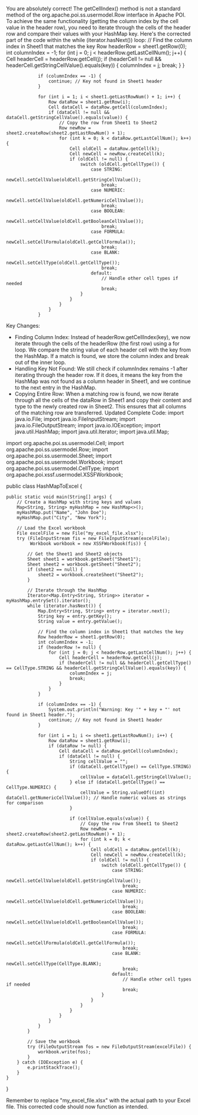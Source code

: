 You are absolutely correct! The getCellIndex() method is not a standard method of the org.apache.poi.ss.usermodel.Row interface in Apache POI.
To achieve the same functionality (getting the column index by the cell value in the header row), you need to iterate through the cells of the header row and compare their values with your HashMap key.
Here's the corrected part of the code within the while (iterator.hasNext()) loop:
                // Find the column index in Sheet1 that matches the key
                Row headerRow = sheet1.getRow(0);
                int columnIndex = -1;
                for (int j = 0; j < headerRow.getLastCellNum(); j++) {
                    Cell headerCell = headerRow.getCell(j);
                    if (headerCell != null && headerCell.getStringCellValue().equals(key)) {
                        columnIndex = j;
                        break;
                    }
                }

                if (columnIndex == -1) {
                    continue; // Key not found in Sheet1 header
                }

                for (int i = 1; i < sheet1.getLastRowNum() + 1; i++) {
                    Row dataRow = sheet1.getRow(i);
                    Cell dataCell = dataRow.getCell(columnIndex);
                    if (dataCell != null && dataCell.getStringCellValue().equals(value)) {
                        // Copy the row from Sheet1 to Sheet2
                        Row newRow = sheet2.createRow(sheet2.getLastRowNum() + 1);
                        for (int k = 0; k < dataRow.getLastCellNum(); k++) {
                            Cell oldCell = dataRow.getCell(k);
                            Cell newCell = newRow.createCell(k);
                            if (oldCell != null) {
                                switch (oldCell.getCellType()) {
                                    case STRING:
                                        newCell.setCellValue(oldCell.getStringCellValue());
                                        break;
                                    case NUMERIC:
                                        newCell.setCellValue(oldCell.getNumericCellValue());
                                        break;
                                    case BOOLEAN:
                                        newCell.setCellValue(oldCell.getBooleanCellValue());
                                        break;
                                    case FORMULA:
                                        newCell.setCellFormula(oldCell.getCellFormula());
                                        break;
                                    case BLANK:
                                        newCell.setCellType(oldCell.getCellType());
                                        break;
                                    default:
                                        // Handle other cell types if needed
                                        break;
                                }
                            }
                        }
                    }
                }

Key Changes:
 * Finding Column Index: Instead of headerRow.getCellIndex(key), we now iterate through the cells of the headerRow (the first row) using a for loop. We compare the string value of each header cell with the key from the HashMap. If a match is found, we store the column index and break out of the inner loop.
 * Handling Key Not Found: We still check if columnIndex remains -1 after iterating through the header row. If it does, it means the key from the HashMap was not found as a column header in Sheet1, and we continue to the next entry in the HashMap.
 * Copying Entire Row: When a matching row is found, we now iterate through all the cells of the dataRow in Sheet1 and copy their content and type to the newly created row in Sheet2. This ensures that all columns of the matching row are transferred.
Updated Complete Code:
import java.io.File;
import java.io.FileInputStream;
import java.io.FileOutputStream;
import java.io.IOException;
import java.util.HashMap;
import java.util.Iterator;
import java.util.Map;

import org.apache.poi.ss.usermodel.Cell;
import org.apache.poi.ss.usermodel.Row;
import org.apache.poi.ss.usermodel.Sheet;
import org.apache.poi.ss.usermodel.Workbook;
import org.apache.poi.ss.usermodel.CellType;
import org.apache.poi.xssf.usermodel.XSSFWorkbook;

public class HashMapToExcel {

    public static void main(String[] args) {
        // Create a HashMap with string keys and values
        Map<String, String> myHashMap = new HashMap<>();
        myHashMap.put("Name", "John Doe");
        myHashMap.put("City", "New York");

        // Load the Excel workbook
        File excelFile = new File("my_excel_file.xlsx");
        try (FileInputStream fis = new FileInputStream(excelFile);
             Workbook workbook = new XSSFWorkbook(fis)) {

            // Get the Sheet1 and Sheet2 objects
            Sheet sheet1 = workbook.getSheet("Sheet1");
            Sheet sheet2 = workbook.getSheet("Sheet2");
            if (sheet2 == null) {
                sheet2 = workbook.createSheet("Sheet2");
            }

            // Iterate through the HashMap
            Iterator<Map.Entry<String, String>> iterator = myHashMap.entrySet().iterator();
            while (iterator.hasNext()) {
                Map.Entry<String, String> entry = iterator.next();
                String key = entry.getKey();
                String value = entry.getValue();

                // Find the column index in Sheet1 that matches the key
                Row headerRow = sheet1.getRow(0);
                int columnIndex = -1;
                if (headerRow != null) {
                    for (int j = 0; j < headerRow.getLastCellNum(); j++) {
                        Cell headerCell = headerRow.getCell(j);
                        if (headerCell != null && headerCell.getCellType() == CellType.STRING && headerCell.getStringCellValue().equals(key)) {
                            columnIndex = j;
                            break;
                        }
                    }
                }

                if (columnIndex == -1) {
                    System.out.println("Warning: Key '" + key + "' not found in Sheet1 header.");
                    continue; // Key not found in Sheet1 header
                }

                for (int i = 1; i <= sheet1.getLastRowNum(); i++) {
                    Row dataRow = sheet1.getRow(i);
                    if (dataRow != null) {
                        Cell dataCell = dataRow.getCell(columnIndex);
                        if (dataCell != null) {
                            String cellValue = "";
                            if (dataCell.getCellType() == CellType.STRING) {
                                cellValue = dataCell.getStringCellValue();
                            } else if (dataCell.getCellType() == CellType.NUMERIC) {
                                cellValue = String.valueOf((int) dataCell.getNumericCellValue()); // Handle numeric values as strings for comparison
                            }

                            if (cellValue.equals(value)) {
                                // Copy the row from Sheet1 to Sheet2
                                Row newRow = sheet2.createRow(sheet2.getLastRowNum() + 1);
                                for (int k = 0; k < dataRow.getLastCellNum(); k++) {
                                    Cell oldCell = dataRow.getCell(k);
                                    Cell newCell = newRow.createCell(k);
                                    if (oldCell != null) {
                                        switch (oldCell.getCellType()) {
                                            case STRING:
                                                newCell.setCellValue(oldCell.getStringCellValue());
                                                break;
                                            case NUMERIC:
                                                newCell.setCellValue(oldCell.getNumericCellValue());
                                                break;
                                            case BOOLEAN:
                                                newCell.setCellValue(oldCell.getBooleanCellValue());
                                                break;
                                            case FORMULA:
                                                newCell.setCellFormula(oldCell.getCellFormula());
                                                break;
                                            case BLANK:
                                                newCell.setCellType(CellType.BLANK);
                                                break;
                                            default:
                                                // Handle other cell types if needed
                                                break;
                                        }
                                    }
                                }
                            }
                        }
                    }
                }
            }

            // Save the workbook
            try (FileOutputStream fos = new FileOutputStream(excelFile)) {
                workbook.write(fos);
            }
        } catch (IOException e) {
            e.printStackTrace();
        }
    }
}

Remember to replace "my_excel_file.xlsx" with the actual path to your Excel file. This corrected code should now function as intended.
